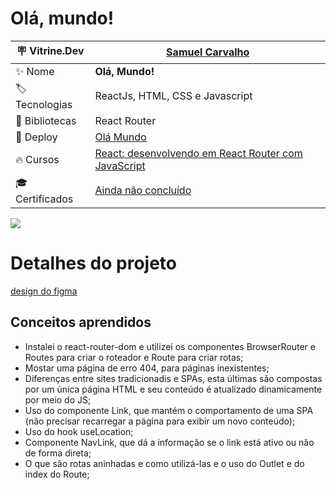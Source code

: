 # Olá, mundo!

| :placard: Vitrine.Dev       |[Samuel Carvalho](https://cursos.alura.com.br/vitrinedev/samurai-samuka)|
| ------------------------    | --- |
| :sparkles: Nome             | **Olá, Mundo!**
| :label: Tecnologias         | ReactJs, HTML, CSS e Javascript
| :link: Bibliotecas          | React Router
| :rocket: Deploy             | [Olá Mundo](https://ola-mundo-router.vercel.app/)
| :fire: Cursos               | [React: desenvolvendo em React Router com JavaScript](https://cursos.alura.com.br/course/React-desenvolvendo-react-router-javaScript)
| :mortar_board: Certificados | [Ainda não concluído]()

![](https://raw.githubusercontent.com/SamuraiSamuka/ReactJS-Router--OlaMundo/main/src/assets/OlaMundo.png#vitrinedev)


# Detalhes do projeto
[design do figma](https://www.figma.com/file/nDTrIQxTu6aldQG0o0iAbj/Ol%C3%A1%2C-Mundo!---Projeto-React%3A-router?node-id=38%3A716&t=y1FfACdjFh3qjCfI-0)

## Conceitos aprendidos

* Instalei o react-router-dom e utilizei os componentes BrowserRouter e Routes para criar o roteador e Route para criar rotas;
* Mostar uma página de erro 404, para páginas inexistentes;
* Diferenças entre sites tradicionadis e SPAs, esta últimas são compostas por um única página HTML e seu conteúdo é atualizado dinamicamente por meio do JS;
* Uso do componente Link, que mantém o comportamento de uma SPA (não precisar recarregar a página para exibir um novo conteúdo);
* Uso do hook useLocation;
* Componente NavLink, que dá a informação se o link está ativo ou não de forma direta;
* O que são rotas aninhadas e como utilizá-las e o uso do Outlet e do index do Route;